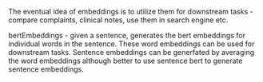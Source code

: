 The eventual idea of embeddings is to utilize them for downstream tasks - compare complaints, clinical notes, use them in search engine etc.

bertEmbeddings - given a sentence, generates the bert embeddings for individual words in the sentence.  These word embeddings can be used for downstream tasks.  Sentence embeddings can be generfated by averaging the word embeddings although better to use sentence bert to generate sentence embeddings. 

